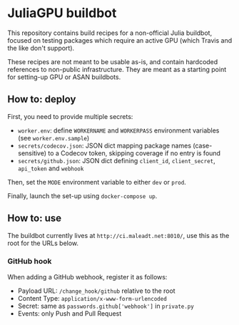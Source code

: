 JuliaGPU buildbot
=================

This repository contains build recipes for a non-official Julia buildbot,
focused on testing packages which require an active GPU (which Travis and the
like don't support).

These recipes are not meant to be usable as-is, and contain hardcoded references
to non-public infrastructure. They are meant as a starting point for setting-up
GPU or ASAN buildbots.


## How to: deploy

First, you need to provide multiple secrets:
- `worker.env`: define `WORKERNAME` and `WORKERPASS` environment variables (see
  `worker.env.sample`)
- `secrets/codecov.json`: JSON dict mapping package names (case-sensitive) to a
  Codecov token, skipping coverage if no entry is found
- `secrets/github.json`: JSON dict defining `client_id`, `client_secret`,
  `api_token` and `webhook`

Then, set the `MODE` environment variable to either `dev` or `prod`.

Finally, launch the set-up using `docker-compose up`.


## How to: use

The buildbot currently lives at `http://ci.maleadt.net:8010/`, use this as the
root for the URLs below.

### GitHub hook

When adding a GitHub webhook, register it as follows:

* Payload URL: `/change_hook/github` relative to the root
* Content Type: `application/x-www-form-urlencoded`
* Secret: same as `passwords.github['webhook']` in `private.py`
* Events: only Push and Pull Request
